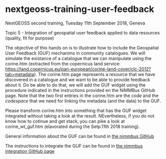 # nextgeoss-training-user-feedback
NextGEOSS second training, Tuesday 11th September 2018, Geneva

Topic 5 - Integration of geospatial user feedback applied to data resources (quality, fit for purpose)

The objective of this hands on is to illustrate how to include the Geospatial User Feedback (GUF) mechanims in community catalogues. We will simulate the existance of a catalogue that we can manipulate using the corine.htm (extracted from the copernicus land service: https://land.copernicus.eu/pan-european/corine-land-cover/clc-2012?tab=metadata). The corine.htm page represents a resource that we have discovered in a catalogue and we want to be able to provide feedback about it. Do be able to do that, we will add the GUF widget using the procedure indicated in the instructions provided en the NiMMBus GitHub page. Note that the two first entries in the corine.htm are the _code_ and the _codespace_ that we need for linking the metadata (and the data) to the GUF.

Please transform corine.htm into something that has the GUF widget integrated without taking a look at the result. NEvertheless, if you do not know how to cotinue and get stack, you can pike a look at corine_wt_guf.htm (elavorated during the Setp.11th 2018 training). 

General information about the GUF can be found in [the nimmbus GitHub](https://github.com/joanma747/nimmbus)

The instructions to integrate the GUF can be found in [the nimmbus integration GitHub page](https://github.com/joanma747/nimmbus/tree/master/GUF_integration)
